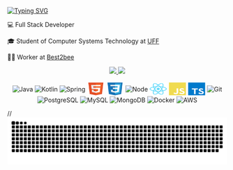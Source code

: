 

<div align="left">
 
  [![Typing SVG](https://readme-typing-svg.herokuapp.com/?color=552583&size=35&center=true&vCenter=true&width=1000&lines=Olá+eu+sou+o+Volnei+Neves👋;Hi+there+I'm+Volnei+Neves👋;Hola+soy+Volnei+Neves👋;你好，我是Volnei+Neves👋;Hallo,+ich+bin+Volnei+Neves👋;Ciao,+sono+Volnei+Neves👋;こんにちは、私はVolnei+Nevesです👋)](https://git.io/typing-svg)

💻 Full Stack Developer

🎓 Student of Computer Systems Technology at [UFF](https://www.uff.br)

👨‍💻 Worker at [Best2bee](https://best2bee.com.br)



  <div style="display: flex; justify-content: center;">
    <a href="https://github.com/volneineves">
      <img height="170em" src="https://github-readme-stats.vercel.app/api?username=volneineves&show_icons=true&theme=tokyonight&include_all_commits=true&count_private=true"/>
      <img height="170em" src="https://github-readme-stats.vercel.app/api/top-langs/?username=volneineves&layout=compact&langs_count=7&theme=tokyonight"/>
    </a>
  </div>
  
 
 <div style="display: inline_block" align="center"><br>
    <img align="center" alt="Java" height="30" width="40" src="https://cdn.jsdelivr.net/gh/devicons/devicon/icons/java/java-original.svg" />
    <img align="center" alt="Kotlin" height="30" width="40" src="https://cdn.jsdelivr.net/gh/devicons/devicon/icons/kotlin/kotlin-original.svg" />
    <img align="center" alt="Spring" height="30" width="40" src="https://cdn.jsdelivr.net/gh/devicons/devicon/icons/spring/spring-original.svg" />
    <img align="center" alt="HTML" height="30" width="40" src="https://raw.githubusercontent.com/devicons/devicon/master/icons/html5/html5-original.svg">
    <img align="center" alt="CSS" height="30" width="40" src="https://raw.githubusercontent.com/devicons/devicon/master/icons/css3/css3-original.svg">
    <img align="center" alt="Node" height="30" width="40" src="https://cdn.jsdelivr.net/npm/simple-icons@3.13.0/icons/node-dot-js.svg">
    <img align="center" alt="React" height="30" width="40" src="https://raw.githubusercontent.com/devicons/devicon/master/icons/react/react-original.svg">
    <img align="center" alt="JavaScript" height="30" width="40" src="https://raw.githubusercontent.com/devicons/devicon/master/icons/javascript/javascript-plain.svg">
    <img align="center" alt="TypeScript" height="30" width="40" src="https://raw.githubusercontent.com/devicons/devicon/master/icons/typescript/typescript-plain.svg"> 
    <img align="center" alt="Git" height="30" width="40" src="https://cdn.jsdelivr.net/gh/devicons/devicon/icons/git/git-original.svg" />  
    <img align="center" alt="PostgreSQL" height="30" width="40" src="https://cdn.jsdelivr.net/gh/devicons/devicon/icons/postgresql/postgresql-original.svg" />
    <img align="center" alt="MySQL" height="30" width="40" src="https://cdn.jsdelivr.net/gh/devicons/devicon/icons/mysql/mysql-original.svg" />
    <img align="center" alt="MongoDB" height="30" width="40" src="https://cdn.jsdelivr.net/gh/devicons/devicon/icons/mongodb/mongodb-original.svg" />
    <img align="center" alt="Docker" height="30" width="40" src="https://cdn.jsdelivr.net/gh/devicons/devicon/icons/docker/docker-original.svg" />
    <img align="center" alt="AWS" height="30" width="40" src="https://cdn.jsdelivr.net/npm/simple-icons@3.13.0/icons/amazonaws.svg" />
  </div>

//![Snake animation](https://github.com/volneineves/volneineves/blob/output/dark.svg)

</div>
